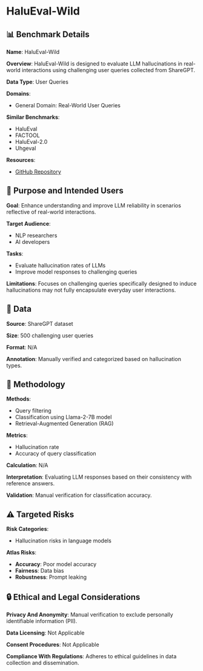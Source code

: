 # HaluEval-Wild

## 📊 Benchmark Details

**Name**: HaluEval-Wild

**Overview**: HaluEval-Wild is designed to evaluate LLM hallucinations in real-world interactions using challenging user queries collected from ShareGPT.

**Data Type**: User Queries

**Domains**:
- General Domain: Real-World User Queries

**Similar Benchmarks**:
- HaluEval
- FACTOOL
- HaluEval-2.0
- Uhgeval

**Resources**:
- [GitHub Repository](https://github.com/HaluEval-Wild/HaluEval-Wild)

## 🎯 Purpose and Intended Users

**Goal**: Enhance understanding and improve LLM reliability in scenarios reflective of real-world interactions.

**Target Audience**:
- NLP researchers
- AI developers

**Tasks**:
- Evaluate hallucination rates of LLMs
- Improve model responses to challenging queries

**Limitations**: Focuses on challenging queries specifically designed to induce hallucinations may not fully encapsulate everyday user interactions.

## 💾 Data

**Source**: ShareGPT dataset

**Size**: 500 challenging user queries

**Format**: N/A

**Annotation**: Manually verified and categorized based on hallucination types.

## 🔬 Methodology

**Methods**:
- Query filtering
- Classification using Llama-2-7B model
- Retrieval-Augmented Generation (RAG)

**Metrics**:
- Hallucination rate
- Accuracy of query classification

**Calculation**: N/A

**Interpretation**: Evaluating LLM responses based on their consistency with reference answers.

**Validation**: Manual verification for classification accuracy.

## ⚠️ Targeted Risks

**Risk Categories**:
- Hallucination risks in language models

**Atlas Risks**:
- **Accuracy**: Poor model accuracy
- **Fairness**: Data bias
- **Robustness**: Prompt leaking

## 🔒 Ethical and Legal Considerations

**Privacy And Anonymity**: Manual verification to exclude personally identifiable information (PII).

**Data Licensing**: Not Applicable

**Consent Procedures**: Not Applicable

**Compliance With Regulations**: Adheres to ethical guidelines in data collection and dissemination.
